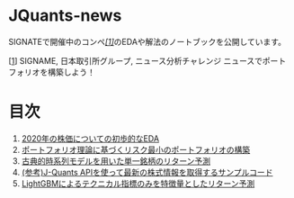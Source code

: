 # JQuants-news

SIGNATEで開催中のコンペ<cite>[[1]](#1)</cite>のEDAや解法のノートブックを公開しています。

[<a id=1>[1](https://signate.jp/competitions/443/discussions/20210426005007-60282)</a>]
SIGNAME, 日本取引所グループ, ニュース分析チャレンジ ニュースでポートフォリオを構築しよう！

# 目次

1. [2020年の株価についての初歩的なEDA](https://github.com/bilzard/JQuants-news/blob/main/001-eda-stock-price.ipynb)
2. [ポートフォリオ理論に基づくリスク最小のポートフォリオの構築](https://github.com/bilzard/JQuants-news/blob/main/002_optimum_portfolio.ipynb)
3. [古典的時系列モデルを用いた単一銘柄のリターン予測](https://github.com/bilzard/JQuants-news/blob/main/003_time_series_analysis.ipynb)
4. [(参考)J-Quants APIを使って最新の株式情報を取得するサンプルコード](https://github.com/bilzard/JQuants-news/blob/main/004_fetch_latest_stock_price.ipynb)
5. [LightGBMによるテクニカル指標のみを特徴量としたリターン予測](https://github.com/bilzard/JQuants-news/blob/main/005_Predict_LightGBM.ipynb)
